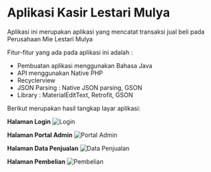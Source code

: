 # Aplikasi Kasir Lestari Mulya
Aplikasi ini merupakan aplikasi yang mencatat transaksi jual beli pada Perusahaan Mie Lestari Mulya

Fitur-fitur yang ada pada aplikasi ini adalah : 
- Pembuatan aplikasi menggunakan Bahasa Java
- API menggunakan Native PHP
- Recyclerview
- JSON Parsing : Native JSON parsing, GSON
- Library : MaterialEditText, Retrofit, GSON

Berikut merupakan hasil tangkap layar aplikasi:

**Halaman Login**
![Login](https://github.com/asapdevelop/KasirLestariMulya/assets/52349950/710f0a41-a624-4269-8618-ba593d6e0bda)


**Halaman Portal Admin** 
![Portal Admin](https://github.com/asapdevelop/KasirLestariMulya/assets/52349950/59585d3b-f928-4ff1-9b1b-bb2756d88a95)


**Halaman Data Penjualan**
![Data Penjualan](https://github.com/asapdevelop/KasirLestariMulya/assets/52349950/0f639235-666e-4037-be3b-f855f6109269)


**Halaman Pembelian**
![Pembelian](https://github.com/asapdevelop/KasirLestariMulya/assets/52349950/a58f9563-46cf-4ac7-8f02-de904fade2fc)
